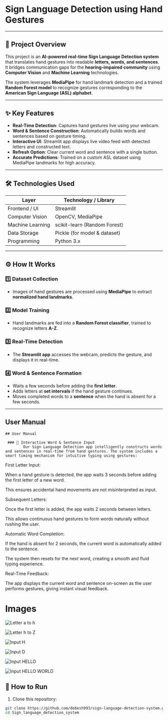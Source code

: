 # Sign Language Detection using Hand Gestures

---

## 📝 Project Overview

This project is an **AI-powered real-time Sign Language Detection system** that translates hand gestures into readable **letters, words, and sentences**. It bridges communication gaps for the **hearing-impaired community** using **Computer Vision** and **Machine Learning** technologies.

The system leverages **MediaPipe** for hand landmark detection and a trained **Random Forest model** to recognize gestures corresponding to the **American Sign Language (ASL) alphabet**.

---

## ✨ Key Features

- **Real-Time Detection**: Captures hand gestures live using your webcam.  
- **Word & Sentence Construction**: Automatically builds words and sentences based on gesture timing.  
- **Interactive UI**: Streamlit app displays live video feed with detected letters and constructed text.  
- **Refresh Option**: Clear current word and sentence with a single button.  
- **Accurate Predictions**: Trained on a custom ASL dataset using MediaPipe landmarks for high accuracy.

---

## 🛠 Technologies Used

| Layer               | Technology / Library                  |
|--------------------|--------------------------------------|
| Frontend / UI       | Streamlit                             |
| Computer Vision     | OpenCV, MediaPipe                     |
| Machine Learning    | scikit-learn (Random Forest)          |
| Data Storage        | Pickle (for model & dataset)          |
| Programming         | Python 3.x                            |

---

## ⚙️ How It Works

### 1️⃣ Dataset Collection
- Images of hand gestures are processed using **MediaPipe** to extract **normalized hand landmarks**.

### 2️⃣ Model Training
- Hand landmarks are fed into a **Random Forest classifier**, trained to recognize letters **A-Z**.

### 3️⃣ Real-Time Detection
- The **Streamlit app** accesses the webcam, predicts the gesture, and displays it in real-time.

### 4️⃣ Word & Sentence Formation
- Waits a few seconds before adding the **first letter**.  
- Adds letters at **set intervals** if the hand gesture continues.  
- Moves completed words to a **sentence** when the hand is absent for a few seconds.

---


## User Manual

    ## User Manual

     ### 📝 Interactive Word & Sentence Input
            Our Sign Language Detection app intelligently constructs words and sentences in real-time from hand gestures. The system includes a smart timing mechanism for intuitive typing using gestures:

First Letter Input:

When a hand gesture is detected, the app waits 3 seconds before adding the first letter of a new word.

This ensures accidental hand movements are not misinterpreted as input.

Subsequent Letters:

Once the first letter is added, the app waits 2 seconds between letters.

This allows continuous hand gestures to form words naturally without rushing the user.

Automatic Word Completion:

If the hand is absent for 2 seconds, the current word is automatically added to the sentence.

The system then resets for the next word, creating a smooth and fluid typing experience.

Real-Time Feedback:

The app displays the current word and sentence on-screen as the user performs gestures, giving instant visual feedback.

# Images
![Letter a to h](alphabets_abcdefgh.png)

![Letter h to Z](alphabets.png)

![Input H](Screenshot_H.png)

![Input D](Screenshot_D.png)

![Input HELLO](Screenshot_HELLO.png)


![Input HELLO WORLD](Screenshot_HELLO_WORLD.png)






## 🎯 How to Run

1. Clone this repository:

```bash
git clone https://github.com/debesh993/sign-language-detection-system.git
cd Sign_language_detection_system
